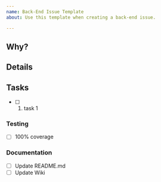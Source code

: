 ```yaml
---
name: Back-End Issue Template
about: Use this template when creating a back-end issue.

---
```


## Why?

## Details


## Tasks
 - [ ] 1) task 1

### Testing
- [ ] 100% coverage

### Documentation
- [ ] Update README.md
- [ ] Update Wiki
